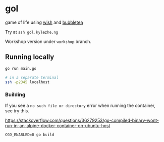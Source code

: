 # gol

game of life using [wish](https://github.com/charmbracelet/wish) and [bubbletea](https://github.com/charmbracelet/bubbletea)

Try at `ssh gol.kylezhe.ng`

Workshop version under `workshop` branch.

## Running locally

```sh
go run main.go

# in a separate terminal
ssh -p2345 localhost
```

### Building

If you see a `no such file or directory` error when running the container, see try this.

https://stackoverflow.com/questions/36279253/go-compiled-binary-wont-run-in-an-alpine-docker-container-on-ubuntu-host

```
CGO_ENABLED=0 go build
```
